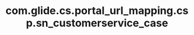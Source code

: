 ---
weight: 1315
layout: page
title: com.glide.cs.portal_url_mapping.csp.sn_customerservice_case
description: ""
value: "/csp?id=csm_ticket&table=sn_customerservice_case&sys_id={{data.sys_id}}&view=css"
---